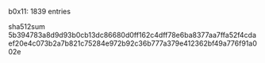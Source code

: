 b0x11: 1839 entries

sha512sum 5b394783a8d9d93b0cb13dc86680d0ff162c4dff78e6ba8377aa7ffa52f4cdaef20e4c073b2a7b821c75284e972b92c36b777a379e412362bf49a776f91a002e